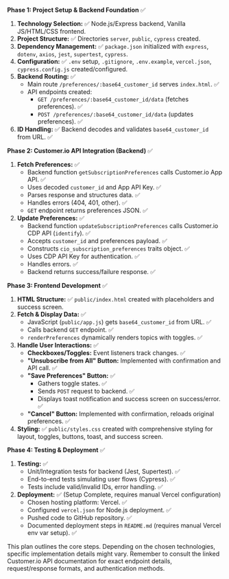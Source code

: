 **Phase 1: Project Setup & Backend Foundation** ✅

1.  **Technology Selection:** ✅ Node.js/Express backend, Vanilla JS/HTML/CSS frontend.
2.  **Project Structure:** ✅ Directories `server`, `public`, `cypress` created.
3.  **Dependency Management:** ✅ `package.json` initialized with `express`, `dotenv`, `axios`, `jest`, `supertest`, `cypress`.
4.  **Configuration:** ✅ `.env` setup, `.gitignore`, `.env.example`, `vercel.json`, `cypress.config.js` created/configured.
5.  **Backend Routing:** ✅
    *   Main route `/preferences/:base64_customer_id` serves `index.html`. ✅
    *   API endpoints created:
        *   `GET /preferences/:base64_customer_id/data` (fetches preferences). ✅
        *   `POST /preferences/:base64_customer_id/data` (updates preferences). ✅
6.  **ID Handling:** ✅ Backend decodes and validates `base64_customer_id` from URL. ✅

**Phase 2: Customer.io API Integration (Backend)** ✅

1.  **Fetch Preferences:** ✅
    *   Backend function `getSubscriptionPreferences` calls Customer.io App API. ✅
    *   Uses decoded `customer_id` and App API Key. ✅
    *   Parses response and structures data. ✅
    *   Handles errors (404, 401, other). ✅
    *   `GET` endpoint returns preferences JSON. ✅
2.  **Update Preferences:** ✅
    *   Backend function `updateSubscriptionPreferences` calls Customer.io CDP API (`identify`). ✅
    *   Accepts `customer_id` and preferences payload. ✅
    *   Constructs `cio_subscription_preferences` traits object. ✅
    *   Uses CDP API Key for authentication. ✅
    *   Handles errors. ✅
    *   Backend returns success/failure response. ✅

**Phase 3: Frontend Development** ✅

1.  **HTML Structure:** ✅ `public/index.html` created with placeholders and success screen.
2.  **Fetch & Display Data:** ✅
    *   JavaScript (`public/app.js`) gets `base64_customer_id` from URL. ✅
    *   Calls backend `GET` endpoint. ✅
    *   `renderPreferences` dynamically renders topics with toggles. ✅
3.  **Handle User Interactions:** ✅
    *   **Checkboxes/Toggles:** Event listeners track changes. ✅
    *   **"Unsubscribe from All" Button:** Implemented with confirmation and API call. ✅
    *   **"Save Preferences" Button:** ✅
        *   Gathers toggle states. ✅
        *   Sends `POST` request to backend. ✅
        *   Displays toast notification and success screen on success/error. ✅
    *   **"Cancel" Button:** Implemented with confirmation, reloads original preferences. ✅
4.  **Styling:** ✅ `public/styles.css` created with comprehensive styling for layout, toggles, buttons, toast, and success screen.

**Phase 4: Testing & Deployment** ✅

1.  **Testing:** ✅
    *   Unit/Integration tests for backend (Jest, Supertest). ✅
    *   End-to-end tests simulating user flows (Cypress). ✅
    *   Tests include valid/invalid IDs, error handling. ✅
2.  **Deployment:** ✅ (Setup Complete, requires manual Vercel configuration)
    *   Chosen hosting platform: Vercel. ✅
    *   Configured `vercel.json` for Node.js deployment. ✅
    *   Pushed code to GitHub repository. ✅
    *   Documented deployment steps in `README.md` (requires manual Vercel env var setup). ✅

This plan outlines the core steps. Depending on the chosen technologies, specific implementation details might vary. Remember to consult the linked Customer.io API documentation for exact endpoint details, request/response formats, and authentication methods. 